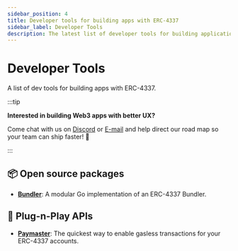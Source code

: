 ```yaml
---
sidebar_position: 4
title: Developer tools for building apps with ERC-4337
sidebar_label: Developer Tools
description: The latest list of developer tools for building applications with EIP-4337 and account abstraction by the Stackup team.
---
```


# Developer Tools

A list of dev tools for building apps with ERC-4337.

:::tip

**Interested in building Web3 apps with better UX?**

Come chat with us on [Discord](https://discord.gg/VTjJGvMNyW) or [E-mail](mailto:founders@stackup.sh) and help direct our road map so your team can ship faster! 🚀

:::

## 📦 Open source packages

- **[Bundler](../packages/bundler/introduction)**: A modular Go implementation of an ERC-4337 Bundler.

## 🔌 Plug-n-Play APIs

- **[Paymaster](../api/paymaster/introduction)**: The quickest way to enable gasless transactions for your ERC-4337 accounts.

